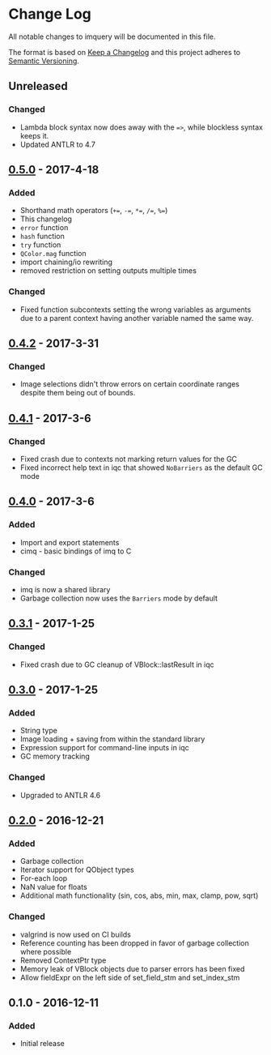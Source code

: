 # Change Log

All notable changes to imquery will be documented in this file.

The format is based on [Keep a Changelog](http://keepachangelog.com/)
and this project adheres to [Semantic Versioning](http://semver.org/).

## Unreleased
### Changed
- Lambda block syntax now does away with the `=>`, while blockless syntax keeps it.
- Updated ANTLR to 4.7

## [0.5.0] - 2017-4-18
### Added
- Shorthand math operators (`+=`, `-=`, `*=`, `/=`, `%=`)
- This changelog
- `error` function
- `hash` function
- `try` function
- `QColor.mag` function
- import chaining/io rewriting
- removed restriction on setting outputs multiple times

### Changed
- Fixed function subcontexts setting the wrong variables as arguments due to a parent context having another variable named the same way.

## [0.4.2] - 2017-3-31
### Changed
- Image selections didn't throw errors on certain coordinate ranges despite them being out of bounds.

## [0.4.1] - 2017-3-6
### Changed
- Fixed crash due to contexts not marking return values for the GC
- Fixed incorrect help text in iqc that showed `NoBarriers` as the default GC mode

## [0.4.0] - 2017-3-6
### Added
- Import and export statements
- cimq - basic bindings of imq to C

### Changed
- imq is now a shared library
- Garbage collection now uses the `Barriers` mode by default

## [0.3.1] - 2017-1-25
### Changed
- Fixed crash due to GC cleanup of VBlock::lastResult in iqc

## [0.3.0] - 2017-1-25
### Added
- String type
- Image loading + saving from within the standard library
- Expression support for command-line inputs in iqc
- GC memory tracking

### Changed
- Upgraded to ANTLR 4.6

## [0.2.0] - 2016-12-21
### Added
- Garbage collection
- Iterator support for QObject types
- For-each loop
- NaN value for floats
- Additional math functionality (sin, cos, abs, min, max, clamp, pow, sqrt)

### Changed
- valgrind is now used on CI builds
- Reference counting has been dropped in favor of garbage collection where possible
- Removed ContextPtr type
- Memory leak of VBlock objects due to parser errors has been fixed
- Allow fieldExpr on the left side of set_field_stm and set_index_stm

## 0.1.0 - 2016-12-11
### Added
- Initial release

[Unreleased]: https://github.com/redxdev/imquery/compare/v0.5.0...HEAD
[0.5.0]: https://github.com/redxdev/imquery/compare/v0.4.2...v0.5.0
[0.4.2]: https://github.com/redxdev/imquery/compare/v0.4.1...v0.4.2
[0.4.1]: https://github.com/redxdev/imquery/compare/v0.4...v0.4.1
[0.4.0]: https://github.com/redxdev/imquery/compare/v0.3.1...v0.4
[0.3.1]: https://github.com/redxdev/imquery/compare/v0.3...v0.3.1
[0.3.0]: https://github.com/redxdev/imquery/compare/v0.2...v0.3
[0.2.0]: https://github.com/redxdev/imquery/compare/v0.1...v0.2